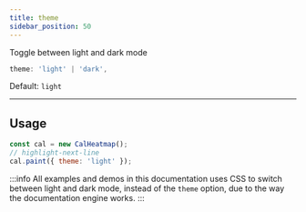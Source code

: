 ```yaml
---
title: theme
sidebar_position: 50
---
```


<p className="subhead">Toggle between light and dark mode</p>

```js
theme: 'light' | 'dark',
```

Default: `light`

<hr />

## Usage

```js
const cal = new CalHeatmap();
// highlight-next-line
cal.paint({ theme: 'light' });
```

:::info
All examples and demos in this documentation uses CSS to switch
between light and dark mode, instead of the `theme` option, due to the way
the documentation engine works.
:::
